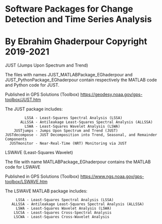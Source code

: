 # Software Packages for Change Detection and Time Series Analysis
# By Ebrahim Ghaderpour  Copyright 2019-2021

JUST (Jumps Upon Spectrum and Trend)

The files with names JUST_MATLABPackage_EGhaderpour 
and JUST_PythonPackage_EGhaderpour contain respectively 
the MATLAB code and Python code for JUST.

Published in GPS Solutions (Toolbox)  https://geodesy.noaa.gov/gps-toolbox/JUST.htm

The JUST package includes:

             LSSA - Least-Squares Spectral Analysis (LSSA)
           ALLSSA - Antileakage Least-Squares Spectral Analysis (ALLSSA)
             LSWA - Least-Squares Wavelet Analysis (LSWA)
        JUSTjumps - Jumps Upon Spectrum and Trend (JUST)
    JUSTdecompose - JUST Decomposition into Trend, Seasonal, and Remainder Components
      JUSTmonitor - Near-Real-Time (NRT) Monitoring via JUST



LSWAVE (Least-Squares Wavelet)

The file with name MATLABPackage_EGhaderpour contains the MATLAB code for LSWAVE

Published in GPS Solutions (Toolbox)  https://www.ngs.noaa.gov/gps-toolbox/LSWAVE.htm

The LSWAVE MATLAB package includes:

         LSSA - Least-Squares Spectral Analysis (LSSA)
       ALLSSA - Antileakage Least-Squares Spectral Analysis (ALLSSA)
         LSWA - Least-Squares Wavelet Analysis (LSWA)
        LSCSA - Least-Squares Cross-Spectral Analysis
        LSCWA - Least-Squares Cross-Wavelet Analysis 


